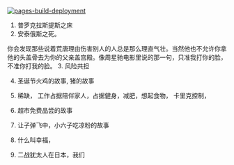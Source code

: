 
[![pages-build-deployment](https://github.com/soarpatriot/soarpatriot.github.io/actions/workflows/pages/pages-build-deployment/badge.svg)](https://github.com/soarpatriot/soarpatriot.github.io/actions/workflows/pages/pages-build-deployment)

1. 普罗克拉斯提斯之床
2. 安泰俄斯之死。

你会发现那些说着荒唐理由伤害别人的人总是那么理直气壮。当然他也不允许你拿他的头盖骨去为你的父亲盖宫殿。像周星驰电影里说的那一句，只准我打你的脸，不准你打我的脸。
3. 风险共担



4. 圣诞节火鸡的故事, 猪的故事
5. 稀缺， 工作占据陪伴家人，占据健身，减肥，想起食物， 卡里克控制， 

5. 超市免费品尝的故事

6. 让子弹飞中，小六子吃凉粉的故事

7. 什么叫幸福，

8. 二战犹太人在日本，我们

